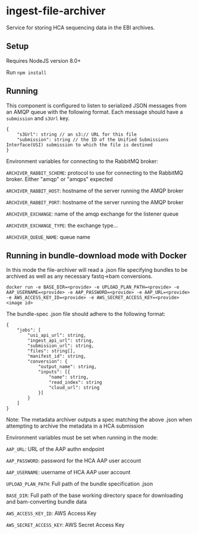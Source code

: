 # ingest-file-archiver
Service for storing HCA sequencing data in the EBI archives.

## Setup

Requires NodeJS version 8.0+

Run `npm install`

## Running

This component is configured to listen to serialized JSON messages from an AMQP queue with the following format. Each
message should have a `submission` and `s3Url` key.
```metadata json
{
    "s3Url": string // an s3:// URL for this file
    "submission": string // the ID of the Unified Submissions Interface(USI) submission to which the file is destined 
}
```

Environment variables for connecting to the RabbitMQ broker:

 `ARCHIVER_RABBIT_SCHEME`: protocol to use for connecting to the RabbitMQ broker. Either "amqp" or "amqps" expected
 
 `ARCHIVER_RABBIT_HOST`: hostname of the server running the AMQP broker
 
 `ARCHIVER_RABBIT_PORT`: hostname of the server running the AMQP broker
 
 `ARCHIVER_EXCHANGE`: name of the amqp exchange for the listener queue
 
 `ARCHIVER_EXCHANGE_TYPE`: the exchange type...
 
 `ARCHIVER_QUEUE_NAME`: queue name
 
 ## Running in bundle-download mode with Docker
 
 In this mode the file-archiver will read a .json file specifying bundles to be archived 
 as well as any necessary fastq->bam conversions.
 
 `docker run -e BASE_DIR=<provide> -e UPLOAD_PLAN_PATH=<provide> -e AAP_USERNAME=<provide> -e AAP_PASSWORD=<provide> -e AAP_URL=<provide> -e AWS_ACCESS_KEY_ID=<provide> -e AWS_SECRET_ACCESS_KEY=<provide> <image id>`
 
 The bundle-spec .json file should adhere to the following format:
 
 
```metadata json
{
    "jobs": [
        "usi_api_url": string,
        "ingest_api_url": string,
        "submission_url": string,
        "files": string[],
        "manifest_id": string,
        "conversion": {
            "output_name": string,
            "inputs": [{
                "name": string,
                "read_index": string
                "cloud_url": string
            }]
        }
    ]
}
```
Note: The metadata archiver outputs a spec matching the above .json when attempting to 
archive the metadata in a HCA submission

Environment variables must be set when running in the mode:

`AAP_URL`: URL of the AAP authn endpoint

`AAP_PASSWORD`:	password for the HCA AAP user account

`AAP_USERNAME`: username of HCA AAP user account

`UPLOAD_PLAN_PATH`:	Full path of the bundle specification .json

`BASE_DIR`: Full path of the base working directory space for downloading and bam-converting bundle data

`AWS_ACCESS_KEY_ID`: AWS Access Key

`AWS_SECRET_ACCESS_KEY`: AWS Secret Access Key


